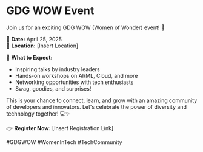 # GDG WOW Event

Join us for an exciting GDG WOW (Women of Wonder) event! 🚀

📅 **Date:** April 25, 2025  
📍 **Location:** [Insert Location]  

🌟 **What to Expect:**
- Inspiring talks by industry leaders
- Hands-on workshops on AI/ML, Cloud, and more
- Networking opportunities with tech enthusiasts
- Swag, goodies, and surprises!

This is your chance to connect, learn, and grow with an amazing community of developers and innovators. Let's celebrate the power of diversity and technology together! 💻✨

👉 **Register Now:** [Insert Registration Link]  

#GDGWOW #WomenInTech #TechCommunity